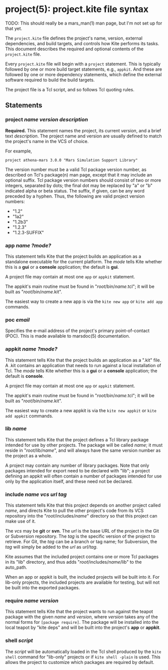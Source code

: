 # project(5): project.kite file syntax

TODO: This should really be a mars_man(1) man page, but I'm not set up 
for that yet.

The `project.kite` file defines the project's name, version, external
dependencies, and build targets, and controls how Kite performs its tasks.
This document describes the required and optional contents of the 
`project.kite` file. 

Every `project.kite` file will begin with a `project` statement.  This
is typically followed by one or more build target statements, e.g.,
`appkit`.  And these are followed by one or more dependency
statements, which define the external software required to build the
build targets.

The project file is a Tcl script, and so follows Tcl quoting 
rules.

## Statements

### project _name version description_

**Required.** This statement names the project, its
current _version_, and a brief text _description_.  The project
name and version are usually defined to match the 
project's name in the VCS of choice.

For example,

    project athena-mars 3.0.0 "Mars Simulation Support Library"

The version number must be a valid Tcl package version number, as 
described on Tcl's package(n) man page, except that it may include
an optional suffix.  Tcl package version numbers should consist of two 
or more integers, separated by dots; the final dot may be replaced by
"a" or "b" indicated alpha or beta status.  The suffix, if given,
can be any word preceded by a hyphen.  Thus, the following are valid
project version numbers:

* "1.2"
* "1a2"
* "1.2b3"
* "1.2.3"
* "1.2.3-SUFFIX"

### app _name_ _?mode?_

This statement tells Kite that the project builds an application as a
standalone executable for the current platform.  The _mode_ tells Kite 
whether this is a **gui** or a **console** application; the default 
is **gui**.

A project file may contain at most one `app` or `appkit` statement.

The appkit's main routine must be found in "<i>root</i>/bin/<i>name</i>.tcl";
it will be built as "<i>root</i>/bin/<i>name</i>.kit".

The easiest way to create a new app is via the `kite new app` or 
`kite add app` commands.

### poc _email_

Specifies the e-mail address of the project's primary point-of-contact
(POC).  This is made available to marsdoc(5) documentation.

### appkit _name_ _?mode?_

This statement tells Kite that the project builds an application as a ".kit"
file.  A .kit contains an application that needs to run against a local 
installation of Tcl.  The _mode_ tells Kite whether this is a **gui**
or a **console** application; the default is **console**.

A project file may contain at most one `app` or `appkit` statement.

The appkit's main routine must be found in "<i>root</i>/bin/<i>name</i>.tcl";
it will be built as "<i>root</i>/bin/<i>name</i>.kit".

The easiest way to create a new appkit is via the `kite new appkit` or 
`kite add appkit` commands.

### lib _name_

This statement tells Kite that the project defines a Tcl library package
intended for use by other projects.  The package will be called _name_;
it must reside in "<i>root</i>/lib/<i>name</i>", and will always have the 
same version number as the project as a whole.

A project may contain any number of library packages.  Note that only
packages intended for export need to be declared with "lib"; a project
defining an appkit will often contain a number of packages intended for
use only by the application itself, and these need not be declared.

### include _name vcs url tag_

This statement tells Kite that this project depends on another project 
called _name_, and directs Kite to pull the other project's code from its
VCS repository into the "<i>root</i>/includes/<i>name</i>" directory
so that this project can make use of it.

The _vcs_ may be **git** or **svn**.  The _url_ is the base URL of the 
project in the Git or Subversion repository.  The _tag_ is the specific
version of the project to retrieve.  For Git, the _tag_ can be a 
branch or tag name; for Subversion, the _tag_ will simply be added to
the _url_ as _url/tag_.

Kite assumes that the included project contains one or more Tcl
packages in its "lib" directory, and thus adds 
"<i>root</i>/includes/<i>name</i>/lib" to the auto_path.

When an app or appkit is built, the included projects will be built into it.
For lib-only projects, the included projects are available for testing, but
will not be built into the exported packages.

### require _name version_

This statement tells Kite that the project wants to run against the 
teapot package with the given _name_ and _version_, where _version_
takes any of the normal forms for `[package require]`.  The package
will be installed into the local teapot by "kite deps" and will be
built into the project's **app** or **appkit**.

### shell _script_

The _script_ will be automatically loaded in the Tcl shell produced
by the `kite shell` command for "lib-only" projects or if 
`kite shell -plain` is used.  This allows the project to customize
which packages are required by default.
